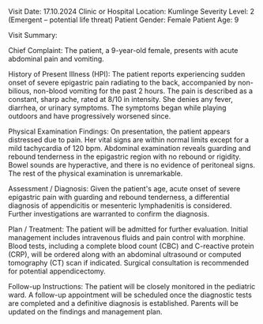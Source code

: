 Visit Date: 17.10.2024
Clinic or Hospital Location: Kumlinge
Severity Level: 2 (Emergent – potential life threat)
Patient Gender: Female
Patient Age: 9

Visit Summary:

Chief Complaint: The patient, a 9-year-old female, presents with acute abdominal pain and vomiting.

History of Present Illness (HPI): The patient reports experiencing sudden onset of severe epigastric pain radiating to the back, accompanied by non-bilious, non-blood vomiting for the past 2 hours. The pain is described as a constant, sharp ache, rated at 8/10 in intensity. She denies any fever, diarrhea, or urinary symptoms. The symptoms began while playing outdoors and have progressively worsened since.

Physical Examination Findings: On presentation, the patient appears distressed due to pain. Her vital signs are within normal limits except for a mild tachycardia of 120 bpm. Abdominal examination reveals guarding and rebound tenderness in the epigastric region with no rebound or rigidity. Bowel sounds are hyperactive, and there is no evidence of peritoneal signs. The rest of the physical examination is unremarkable.

Assessment / Diagnosis: Given the patient's age, acute onset of severe epigastric pain with guarding and rebound tenderness, a differential diagnosis of appendicitis or mesenteric lymphadenitis is considered. Further investigations are warranted to confirm the diagnosis.

Plan / Treatment: The patient will be admitted for further evaluation. Initial management includes intravenous fluids and pain control with morphine. Blood tests, including a complete blood count (CBC) and C-reactive protein (CRP), will be ordered along with an abdominal ultrasound or computed tomography (CT) scan if indicated. Surgical consultation is recommended for potential appendicectomy.

Follow-up Instructions: The patient will be closely monitored in the pediatric ward. A follow-up appointment will be scheduled once the diagnostic tests are completed and a definitive diagnosis is established. Parents will be updated on the findings and management plan.